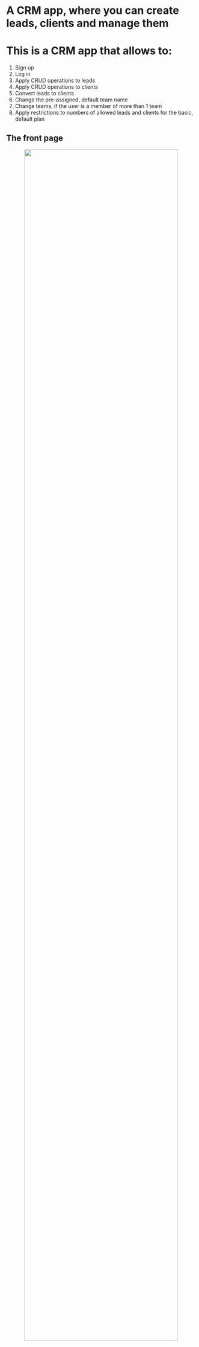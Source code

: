 # A CRM app, where you can create leads, clients and manage them


# This is a CRM app that allows to:
1. Sign up
2. Log in
3. Apply CRUD operations to leads
4. Apply CRUD operations to clients
5. Convert leads to clients
6. Change the pre-assigned, default team name
7. Change teams, if the user is a member of more than 1 team
8. Apply restrictions to numbers of allowed leads and clients for the basic, default plan


## The front page
<p align="center">
    <img style="width:90%" src="src/images-readme/front-page.jpg">
</p>

## The about page
<p align="center">
    <img style="width:90%" src="src/images-readme/about-page.jpg">
</p>

## The sign up page
<p align="center">
    <img style="width:90%" src="src/images-readme/signup-page.jpg">
</p>

## The login page
<p align="center">
    <img style="width:90%" src="src/images-readme/login-page.jpg">
</p>


<!--Team-->

## Team
<p align="center">
    <img style="width:90%" src="src/images-readme/team/team-details.jpg">
</p>

<p align="center">
    <img style="width:90%" src="src/images-readme/team/team-edit.jpg">
</p>

<p align="center">
    <img style="width:90%" src="src/images-readme/team/team-edit-success.jpg">
</p>

<p align="center">
    <img style="width:90%" src="src/images-readme/team/team-details.jpg">
</p>

<p align="center">
    <img style="width:90%" src="src/images-readme/team/team-switch.jpg">
</p>


<!--Leads-->

## Leads
<p align="center">
    <img style="width:90%" src="src/images-readme/lead/lead-empty.jpg">
</p>

<p align="center">
    <img style="width:90%" src="src/images-readme/lead/lead-add.jpg">
</p>

<p align="center">
    <img style="width:90%" src="src/images-readme/lead/lead-list.jpg">
</p>

<p align="center">
    <img style="width:90%" src="src/images-readme/lead/lead-limit.jpg">
</p>

<p align="center">
    <img style="width:90%" src="src/images-readme/lead/lead-details.jpg">
</p>

<p align="center">
    <img style="width:90%" src="src/images-readme/lead/lead-edit.jpg">
</p>

<p align="center">
    <img style="width:90%" src="src/images-readme/lead/lead-converted-to-client.jpg">
</p>

<p align="center">
    <img style="width:90%" src="src/images-readme/lead/lead-export-csv.jpg">
</p>